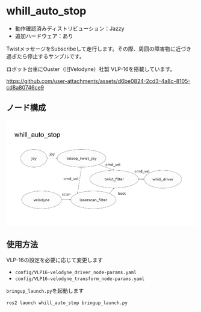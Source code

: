 # whill_auto_stop

* 動作確認済みディストリビューション：Jazzy
* 追加ハードウェア：あり

TwistメッセージをSubscribeして走行します。その際、周囲の障害物に近づき過ぎたら停止するサンプルです。

ロボット台車にOuster（旧Velodyne）社製 VLP-16を搭載しています。

https://github.com/user-attachments/assets/d6be0824-2cd3-4a8c-8105-cd8a80746ce9

## ノード構成

![](../docs/whill_auto_stop_node_graph.png)

## 使用方法

VLP-16の設定を必要に応じて変更します

* `config/VLP16-velodyne_driver_node-params.yaml`
* `config/VLP16-velodyne_transform_node-params.yaml`

`bringup_launch.py`を起動します

```
ros2 launch whill_auto_stop bringup_launch.py
```
